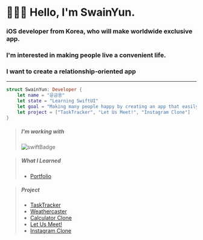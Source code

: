 # 🧑🏻‍💻 Hello, I'm SwainYun.
### iOS developer from Korea, who will make worldwide exclusive app.
### I'm interested in making people live a convenient life.
### I want to create a relationship-oriented app
---------------------------------------------------------------------
```Swift
struct SwainYun: Developer {
    let name = "윤금용"
    let state = "Learning SwiftUI"
    let goal = "Making many people happy by creating an app that easily solves difficult things in real life"
    let project = ["TaskTracker", "Let Us Meet!", "Instagram Clone"]
}
```
> ##### I'm working with
> ![swiftBadge](https://img.shields.io/badge/Swift-F05138?style=flat&logo=Swift&logoColor=white)

> ##### What I Learned
> * [Portfolio](https://github.com/Remaked-Swain/Portfolio.git)

>##### Project
>* [TaskTracker](https://github.com/Remaked-Swain/TaskTracker.git)
>* [Weathercaster](https://github.com/Remaked-Swain/Weathercaster.git)
>* [Calculator Clone](https://github.com/Remaked-Swain/CalculatorClone.git)
>* [Let Us Meet!](https://github.com/Remaked-Swain/LetUsMeet.git)
>* [Instagram Clone](https://github.com/Remaked-Swain/InstagramClone.git)
